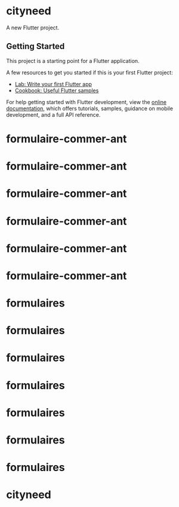 # cityneed

A new Flutter project.

## Getting Started

This project is a starting point for a Flutter application.

A few resources to get you started if this is your first Flutter project:

- [Lab: Write your first Flutter app](https://docs.flutter.dev/get-started/codelab)
- [Cookbook: Useful Flutter samples](https://docs.flutter.dev/cookbook)

For help getting started with Flutter development, view the
[online documentation](https://docs.flutter.dev/), which offers tutorials,
samples, guidance on mobile development, and a full API reference.
# formulaire-commer-ant
# formulaire-commer-ant
# formulaire-commer-ant
# formulaire-commer-ant
# formulaire-commer-ant
# formulaire-commer-ant
# formulaires
# formulaires
# formulaires
# formulaires
# formulaires
# formulaires
# formulaires
# cityneed

